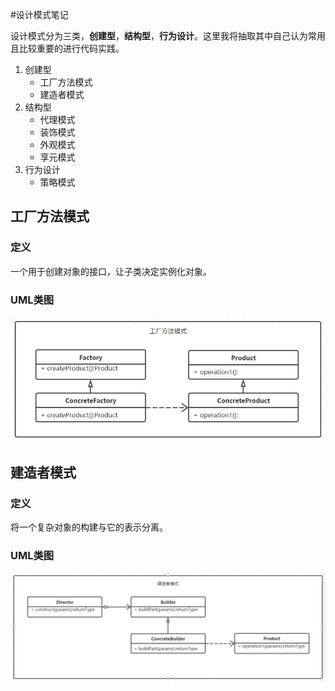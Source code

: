 #设计模式笔记

设计模式分为三类，**创建型**，**结构型**，**行为设计**。这里我将抽取其中自己认为常用且比较重要的进行代码实践。

1. 创建型
    - 工厂方法模式
    - 建造者模式
2. 结构型
    - 代理模式
    - 装饰模式
    - 外观模式
    - 享元模式
3. 行为设计
    - 策略模式


## 工厂方法模式

### 定义
一个用于创建对象的接口，让子类决定实例化对象。

### UML类图
![工厂方法模式UML.jpg](./resource/工厂方法模式UML.jpg)

## 建造者模式

### 定义
将一个复杂对象的构建与它的表示分离。

### UML类图
![建造者模式UML.jpg](./resource/建造者模式UML.jpg)

